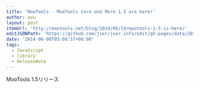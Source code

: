 ```yaml
---
title: 'MooTools - MooTools Core and More 1.5 are here!'
author: azu
layout: post
itemUrl: 'http://mootools.net/blog/2014/05/19/mootools-1-5-is-here/'
editJSONPath: 'https://github.com/jser/jser.info/edit/gh-pages/data/2014/06/index.json'
date: '2014-06-08T03:08:57+00:00'
tags:
  - JavaScript
  - library
  - ReleaseNote
---
```

MooTools 1.5リリース
